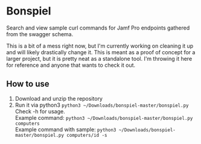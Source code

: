 # Bonspiel
Search and view sample curl commands for Jamf Pro endpoints gathered from the swagger schema.  

This is a bit of a mess right now, but I'm currently working on cleaning it up and will likely drastically change it.
This is meant as a proof of concept for a larger project, but it is pretty neat as a standalone tool. I'm throwing it here for reference and anyone that wants to check it out. 

## How to use
1. Download and unzip the repository
2. Run it via python3 ```python3 ~/Downloads/bonspiel-master/bonspiel.py```  
Check -h for usage.  
Example command: ```python3 ~/Downloads/bonspiel-master/bonspiel.py computers```  
Example command with sample: ```python3 ~/Downloads/bonspiel-master/bonspiel.py computers/id -s```
